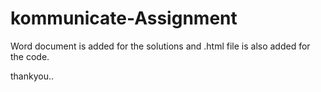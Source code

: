 # kommunicate-Assignment

Word document is added for the solutions and 
 .html file is also added for the code.

thankyou..
